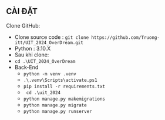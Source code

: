 ## CÀI ĐẶT

Clone GitHub:
- Clone source code :  ```git clone https://github.com/Truong-itt/UIT_2024_OverDream.git```
- Python : 3.10.X
- Sau khi clone:
- ``` cd .\UIT_2024_OverDream ```
- Back-End
    + ``` python -m venv .venv ```
    + ``` .\.venv\Scripts\activate.ps1 ```
    + ``` pip install -r requirements.txt ```
    + ``` cd .\uit_2024```
    + ``` python manage.py makemigrations ```
    + ``` python manage.py migrate ```
    + ``` python manage.py runserver ```
